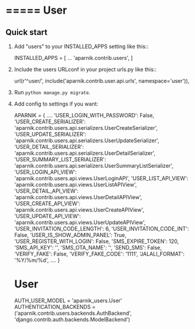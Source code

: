=====
User
=====

Quick start
-----------

1. Add "users" to your INSTALLED_APPS setting like this::

    INSTALLED_APPS = [
        ...
        'aparnik.contrib.users',
    ]

2. Include the users URLconf in your project urls.py like this::

    url(r'^user/', include('aparnik.contrib.user.api.urls', namespace='user')),

3. Run `python manage.py migrate`.

4. Add config to settings if you want:

    APARNIK = {
        ....
        'USER_LOGIN_WITH_PASSWORD': False,
        'USER_CREATE_SERIALIZER': 'aparnik.contrib.users.api.serializers.UserCreateSerializer',
        'USER_UPDATE_SERIALIZER': 'aparnik.contrib.users.api.serializers.UserUpdateSerializer',
        'USER_DETAIL_SERIALIZER': 'aparnik.contrib.users.api.serializers.UserDetailSerializer',
        'USER_SUMMARY_LIST_SERIALIZER': 'aparnik.contrib.users.api.serializers.UserSummaryListSerializer',
        'USER_LOGIN_API_VIEW': 'aparnik.contrib.users.api.views.UserLoginAPI',
        'USER_LIST_API_VIEW': 'aparnik.contrib.users.api.views.UserListAPIView',
        'USER_DETAIL_API_VIEW': 'aparnik.contrib.users.api.views.UserDetailAPIView',
        'USER_CREATE_API_VIEW': 'aparnik.contrib.users.api.views.UserCreateAPIView',
        'USER_UPDATE_API_VIEW': 'aparnik.contrib.users.api.views.UserUpdateAPIView',
        'USER_INVITATION_CODE_LENGTH': 6,
        'USER_INVITATION_CODE_INT': False,
        'USER_IS_SHOW_ADMIN_PANEL': True,
        'USER_REGISTER_WITH_LOGIN': False,
        'SMS_EXPIRE_TOKEN': 120,
        'SMS_API_KEY': '',
        'SMS_OTA_NAME': '',
        'SEND_SMS': False,
        'VERIFY_FAKE': False,
        'VERIFY_FAKE_CODE': '1111',
        'JALALI_FORMAT': '%Y/%m/%d',
        ....
    }

    # User
    AUTH_USER_MODEL = 'aparnik_users.User'
    AUTHENTICATION_BACKENDS = ('aparnik.contrib.users.backends.AuthBackend', 'django.contrib.auth.backends.ModelBackend')